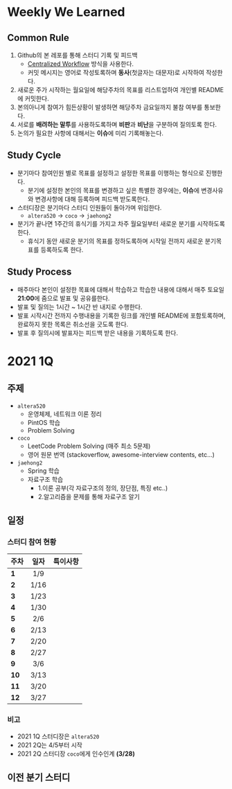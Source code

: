 # Weekly We Learned

## Common Rule
1. Github의 본 레포를 통해 스터디 기록 및 피드백
    - [Centralized Workflow](https://lhy.kr/git-workflow) 방식을 사용한다.
    - 커밋 메시지는 영어로 작성토록하며 **동사**(첫글자는 대문자)로 시작하여 작성한다.      
1. 새로운 주가 시작하는 월요일에 해당주차의 목표를 리스트업하여 개인별 README에 커밋한다.
1. 본의아니게 참여가 힘든상황이 발생하면 해당주차 금요일까지 불참 여부를 통보한다.
1. 서로를 **배려하는 말투**를 사용하도록하며 **비판**과 **비난**을 구분하여 질의토록 한다.
1. 논의가 필요한 사항에 대해서는 **이슈**에 미리 기록해놓는다. 


## Study Cycle
- 분기마다 참여인원 별로 목표를 설정하고 설정한 목표를 이행하는 형식으로 진행한다.
    - 분기에 설정한 본인의 목표를 변경하고 싶은 특별한 경우에는, **이슈**에 변경사유와 변경사항에 대해 등록하며 피드백 받도록한다. 
- 스터디장은 분기마다 스터디 인원들이 돌아가며 위임한다.
    - `altera520` → `coco` → `jaehong2`
- 분기가 끝나면 1주간의 휴식기를 가지고 차주 월요일부터 새로운 분기를 시작하도록 한다.
    - 휴식기 동안 새로운 분기의 목표를 정하도록하며 시작일 전까지 새로운 분기목표를 등록하도록 한다.

## Study Process
- 매주마다 본인이 설정한 목표에 대해서 학습하고 학습한 내용에 대해서 매주 토요일 **21:00**에 줌으로 발표 및 공유를한다.
- 발표 및 질의는 1시간 ~ 1시간 반 내지로 수행한다.
- 발표 시작시간 전까지 수행내용을 기록한 링크를 개인별 README에 포함토록하며, 완료하지 못한 목록은 취소선을 긋도록 한다.
- 발표 후 질의시에 발표자는 피드백 받은 내용을 기록하도록 한다.

# 2021 1Q

## 주제
- `altera520`
    - 운영체제, 네트워크 이론 정리
    - PintOS 학습
    - Problem Solving
- `coco`
    - LeetCode Problem Solving (매주 최소 5문제)
    - 영어 원문 번역 (stackoverflow, awesome-interview contents, etc...) 
- `jaehong2`
    - Spring 학습
    - 자료구조 학습
      - 1.이론 공부(각 자료구조의 정의, 장단점, 특징 etc..)
      - 2.알고리즘을 문제를 통해 자료구조 알기
## 일정
### 스터디 참여 현황
| 주차   | 일자      | 특이사항 |
|:-------|:---------:|:---------|
| **1**  | 1/9       |          |
| **2**  | 1/16      |          |
| **3**  | 1/23      |          |
| **4**  | 1/30      |          |
| **5**  | 2/6       |          |
| **6**  | 2/13      |          |
| **7**  | 2/20      |          |
| **8**  | 2/27      |          |
| **9**  | 3/6       |          |
| **10** | 3/13      |          |
| **11** | 3/20      |          |
| **12** | 3/27      |          |

### 비고
- 2021 1Q 스터디장은 `altera520`
- 2021 2Q는 4/5부터 시작
- 2021 2Q 스터디장 `coco`에게 인수인계 **(3/28)**

## 이전 분기 스터디
